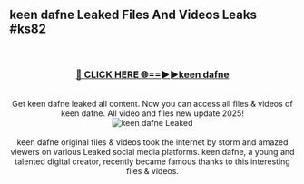## keen dafne Leaked Files And Videos Leaks #ks82
<br>
<div align="center">
<h3><a href="https://watchclip.my.id/keen dafne" rel="nofollow">🔴 CLICK HERE 🌐==►►keen dafne</a></h3>
<br>
Get keen dafne leaked all content. Now you can access all files & videos of keen dafne. All video and files new update 2025!
<br>
<a href="https://watchclip.my.id/keen dafne" rel="nofollow" data-target="animated-image.originalLink"><img src="https://i.ibb.co.com/WyWwxjT/player-gif2.gif" alt="keen dafne Leaked" style="max-width: 100%; display: inline-block;" data-target="animated-image.originalImage"></a>
<br><br>
keen dafne original files & videos took the internet by storm and amazed viewers on various Leaked social media platforms. keen dafne, a young and talented digital creator, recently became famous thanks to this interesting files & videos.
</div>
<br>